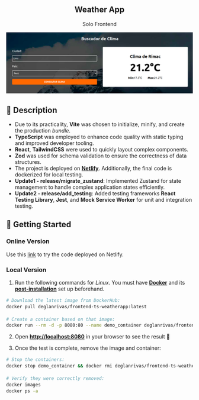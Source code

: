 <div align="center">
  <h2>Weather App</h2>
  <p>
    Solo Frontend
  </p>
  <img src="portada.png"></img>
</div>

## 📜 Description

- Due to its practicality, **Vite** was chosen to initialize, minify, and create the production *bundle*.
- **TypeScript** was employed to enhance code quality with static typing and improved developer tooling.
- **React**, **TailwindCSS** were used to quickly layout complex components.
- **Zod** was used for schema validation to ensure the correctness of data structures.
- The project is deployed on [**Netlify**](https://sage-cannoli-0f38bd.netlify.app/). Additionally, the final code is dockerized for local testing.
- **Update1 - release/migrate_zustand**: Implemented Zustand for state management to handle complex application states efficiently.
- **Update2 - release/add_testing**: Added testing frameworks **React Testing Library**, **Jest**, and **Mock Service Worker** for unit and integration testing.

## 🚀 Getting Started

### **Online Version**

Use this [link](https://sage-cannoli-0f38bd.netlify.app/ "Test Demo") to try the code deployed on Netlify.


### **Local Version**
1. Run the following commands for *Linux*. You must have [**Docker**](https://docs.docker.com/engine/install/) and its [**post-installation**](https://docs.docker.com/engine/install/linux-postinstall/) set up beforehand.

```bash
# Download the latest image from DockerHub:
docker pull deglanrivas/frontend-ts-weatherapp:latest

# Create a container based on that image:
docker run --rm -d -p 8080:80 --name demo_container deglanrivas/frontend-ts-weatherapp:latest

```

2. Open [**http://localhost:8080**](http://localhost:8080/) in your browser to see the result 🚀

3. Once the test is complete, remove the image and container:
```bash
# Stop the containers:
docker stop demo_container && docker rmi deglanrivas/frontend-ts-weatherapp:latest

# Verify they were correctly removed:
docker images
docker ps -a
```